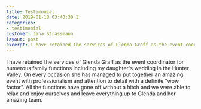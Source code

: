 ```yaml
---
title: Testimonial
date: 2019-01-18 03:40:30 Z
categories:
- testimonial
customer: Jana Strassmann
layout: post
excerpt: I have retained the services of Glenda Graff as the event coordinator for numerous family functions including my daughter's wedding in the Hunter Valley. On every occasion she has managed to put together an amazing event with professionalism and attention to detail with a definite "wow factor". All the functions have gone off without a hitch and we were able to relax and enjoy ourselves and leave everything up to Glenda and her amazing team.
---
```


I have retained the services of Glenda Graff as the event coordinator for numerous family functions including my daughter's wedding in the Hunter Valley. On every occasion she has managed to put together an amazing event with professionalism and attention to detail with a definite "wow factor". All the functions have gone off without a hitch and we were able to relax and enjoy ourselves and leave everything up to Glenda and her amazing team.
